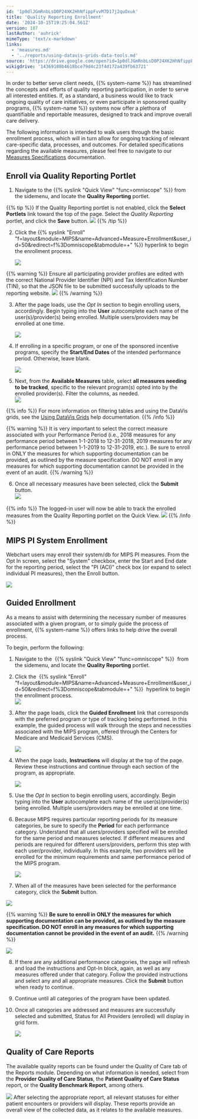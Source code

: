 ```yaml
---
id: '1p0dlJGmRnbLsD0P24XK2HhNfippFvvM7D17j2quOxuk'
title: 'Quality Reporting Enrollment'
date: '2024-10-15T19:25:04.561Z'
version: 187
lastAuthor: 'auhrick'
mimeType: 'text/x-markdown'
links:
  - 'measures.md'
  - '../reports/using-datavis-grids-data-tools.md'
source: 'https://drive.google.com/open?id=1p0dlJGmRnbLsD0P24XK2HhNfippFvvM7D17j2quOxuk'
wikigdrive: '14369108b4618bce79d4c23f4d172a439fb63721'
---
```

In order to better serve client needs, {{% system-name %}} has streamlined the concepts and efforts of quality reporting participation, in order to serve all interested entities. If, as a standard, a business would like to track ongoing quality of care initiatives, or even participate in sponsored quality programs, {{% system-name %}} systems now offer a plethora of quantifiable and reportable measures, designed to track and improve overall care delivery.

The following information is intended to walk users through the basic enrollment process, which will in turn allow for ongoing tracking of relevant care-specific data, processes, and outcomes. For detailed specifications regarding the available measures, please feel free to navigate to our [Measures Specifications](measures.md) documentation.

## Enroll via Quality Reporting Portlet

1. Navigate to the {{% syslink "Quick View" "func=omniscope" %}} from the sidemenu, and locate the <strong>Quality Reporting</strong> portlet.

{{% tip %}}
If the Quality Reporting portlet is not enabled, click the **Select Portlets** link toward the top of the page. Select the *Quality Reporting* portlet, and click the **Save** button.
![](../quality-reporting-enrollment.assets/9dcbd97303112d6e3f864e9c9381405d.png)
{{% /tip %}}

2. Click the {{% syslink "Enroll" "f=layout&module=MIPS&name=Advanced+Measure+Enrollment&user_id=50&redirect=f%3Domniscope&tabmodule=+" %}} hyperlink to begin the enrollment process.

    ![](../quality-reporting-enrollment.assets/0ddad2de40fa9ca8eb61cd9b194aa669.png)

{{% warning %}}
Ensure all participating provider profiles are edited with the correct National Provider Identifier (NPI) and Tax Identification Number (TIN), so that the JSON file to be submitted successfully uploads to the reporting website.
![](../quality-reporting-enrollment.assets/dfdb3c414a0d5878d6b455f31adbcbe4.png)
{{% /warning %}}

3. After the page loads, use the <em>Opt In</em> section to begin enrolling users, accordingly. Begin typing into the <strong>User</strong> autocomplete each name of the user(s)/provider(s) being enrolled. Multiple users/providers may be enrolled at one time.

    ![](../quality-reporting-enrollment.assets/ef183ac54dfd562db0d5781ccb9648c6.png)
4. If enrolling in a specific program, or one of the sponsored incentive programs, specify the <strong>Start/End Dates</strong> of the intended performance period. Otherwise, leave blank.

    ![](../quality-reporting-enrollment.assets/a53aeb834a68908fb5d86abc5e7fa4dd.png)
5. Next, from the <strong>Available Measures</strong> table, select <strong>all measures needing to be tracked</strong>, specific to the relevant program(s) opted into by the enrolled provider(s). Filter the columns, as needed.   
    ![](../quality-reporting-enrollment.assets/6ab7ae2aff9a5d57c226d795b54b2336.png)

{{% info %}}
For more information on filtering tables and using the DataVis grids, see the [Using DataVis Grids](../reports/using-datavis-grids-data-tools.md) help documentation.
{{% /info %}}

{{% warning %}}
It is very important to select the correct measure associated with your Performance Period (i.e., 2018 measures for any performance period between 1-1-2018 to 12-31-2018, 2019 measures for any performance period between 1-1-2019 to 12-31-2019, etc.). Be sure to enroll in ONLY the measures for which supporting documentation can be provided, as outlined by the measure specification. DO NOT enroll in any measures for which supporting documentation cannot be provided in the event of an audit.
{{% /warning %}}

6. Once all necessary measures have been selected, click the <strong>Submit</strong> button.   
    ![](../quality-reporting-enrollment.assets/5b475c9d054455a365a4d56e752a239d.png)

{{% info %}}
The logged-in user will now be able to track the enrolled measures from the Quality Reporting portlet on the Quick View.
![](../quality-reporting-enrollment.assets/0dc7bb56662374c32eed971b42d71168.png)
{{% /info %}}

## MIPS PI System Enrollment

Webchart users may enroll their system/db for MIPS PI measures. From the Opt In screen, select the "System" checkbox, enter the Start and End date for the reporting period, select the "PI (ACI)" check box (or expand to select individual PI measures), then the Enroll button.

![](../quality-reporting-enrollment.assets/cfc87781b61e3abaf91315dd38770424.png)

## Guided Enrollment

As a means to assist with determining the necessary number of measures associated with a given program, or to simply guide the process of enrollment, {{% system-name %}} offers links to help drive the overall process.

To begin, perform the following:

1. Navigate to the  {{% syslink "Quick View" "func=omniscope" %}}  from the sidemenu, and locate the <strong>Quality Reporting</strong> portlet.
2. Click the  {{% syslink "Enroll" "f=layout&module=MIPS&name=Advanced+Measure+Enrollment&user_id=50&redirect=f%3Domniscope&tabmodule=+" %}}  hyperlink to begin the enrollment process.  
    ![](../quality-reporting-enrollment.assets/0ddad2de40fa9ca8eb61cd9b194aa669.png)
3. After the page loads, click the <strong>Guided Enrollment</strong> link that corresponds with the preferred program or type of tracking being performed. In this example, the guided process will walk through the steps and necessities associated with the MIPS program, offered through the Centers for Medicare and Medicaid Services (CMS).

    ![](../quality-reporting-enrollment.assets/fb08bcfe36611564270e92d7aa04d1cc.png)
4. When the page loads, <strong>Instructions</strong> will display at the top of the page. Review these instructions and continue through each section of the program, as appropriate.

    ![](../quality-reporting-enrollment.assets/776d4cdadf62a295404af74447db9fce.png)
5. Use the <em>Opt In</em> section to begin enrolling users, accordingly. Begin typing into the <strong>User</strong> autocomplete each name of the user(s)/provider(s) being enrolled. Multiple users/providers may be enrolled at one time.
6. Because MIPS requires particular reporting periods for its measure categories, be sure to specify the <strong>Period</strong> for each performance category. Understand that all users/providers specified will be enrolled for the same period and measures selected. If different measures and periods are required for different users/providers, perform this step with each user/provider, individually. In this example, two providers will be enrolled for the minimum requirements and same performance period of the MIPS program.

    ![](../quality-reporting-enrollment.assets/ce5a2b568aac740cdef39aa802d8ea62.png)
7. When all of the measures have been selected for the performance category, click the <strong>Submit</strong> button.

![](../quality-reporting-enrollment.assets/69d86a11ea9a82adf9fce93d7d0f72c5.png)

{{% warning %}}
**Be sure to enroll in ONLY the measures for which supporting documentation can be provided, as outlined by the measure specification. DO NOT enroll in any measures for which supporting documentation cannot be provided in the event of an audit.**
{{% /warning %}}

![](../quality-reporting-enrollment.assets/69d86a11ea9a82adf9fce93d7d0f72c5.png)

8. If there are any additional performance categories, the page will refresh and load the instructions and Opt-In block, again, as well as any measures offered under that category. Follow the provided instructions and select any and all appropriate measures. Click the <strong>Submit</strong> button when ready to continue.
9. Continue until all categories of the program have been updated.
10. Once all categories are addressed and measures are successfully selected and submitted, Status for All Providers (enrolled) will display in grid form.

    ![](../quality-reporting-enrollment.assets/06827ce6c163cec8a3034e05a92c0462.png)

## Quality of Care Reports

The available quality reports can be found under the Quality of Care tab of the Reports module. Depending on what information is needed, select from the **Provider Quality of Care Status**, the **Patient Quality of Care Status** report, or the **Quality Benchmark Report**, among others.

![](../quality-reporting-enrollment.assets/1c83bdb8ee3b2a35c9526ac29c0dae9b.png)
After selecting the appropriate report, all relevant statuses for either patient encounters or providers will display. These reports provide an overall view of the collected data, as it relates to the available measures.
